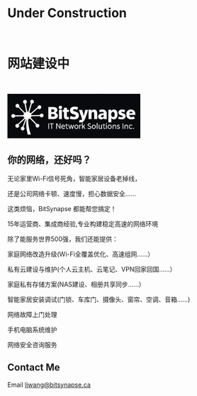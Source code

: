<!DOCTYPE html>
<html xmlns="http://www.w3.org/1999/xhtml" lang="" xml:lang="">
<head>
  <link rel="icon" type="image/png" href="/favicon-96x96.png" sizes="96x96" />
<link rel="icon" type="image/svg+xml" href="/favicon.svg" />
<link rel="shortcut icon" href="/favicon.ico" />
<link rel="apple-touch-icon" sizes="180x180" href="/apple-touch-icon.png" />
<link rel="manifest" href="/site.webmanifest" />
  <meta charset="utf-8" />
  <meta name="generator" content="pandoc" />
  <meta name="viewport" content="width=device-width, initial-scale=1.0, user-scalable=yes" />
  <title>BitSynapse</title>
  <style>
    html {
      color: #1a1a1a;
      background-color: #fdfdfd;
    }
    body {
      margin: 0 auto;
      max-width: 36em;
      padding-left: 50px;
      padding-right: 50px;
      padding-top: 50px;
      padding-bottom: 50px;
      hyphens: auto;
      overflow-wrap: break-word;
      text-rendering: optimizeLegibility;
      font-kerning: normal;
    }
    @media (max-width: 600px) {
      body {
        font-size: 0.9em;
        padding: 12px;
      }
      h1 {
        font-size: 1.8em;
      }
    }
    @media print {
      html {
        background-color: white;
      }
      body {
        background-color: transparent;
        color: black;
        font-size: 12pt;
      }
      p, h2, h3 {
        orphans: 3;
        widows: 3;
      }
      h2, h3, h4 {
        page-break-after: avoid;
      }
    }
    p {
      margin: 1em 0;
    }
    a {
      color: #1a1a1a;
    }
    a:visited {
      color: #1a1a1a;
    }
    img {
      max-width: 100%;
    }
    h1, h2, h3, h4, h5, h6 {
      margin-top: 1.4em;
    }
    h5, h6 {
      font-size: 1em;
      font-style: italic;
    }
    h6 {
      font-weight: normal;
    }
    ol, ul {
      padding-left: 1.7em;
      margin-top: 1em;
    }
    li > ol, li > ul {
      margin-top: 0;
    }
    blockquote {
      margin: 1em 0 1em 1.7em;
      padding-left: 1em;
      border-left: 2px solid #e6e6e6;
      color: #606060;
    }
    code {
      font-family: Menlo, Monaco, Consolas, 'Lucida Console', monospace;
      font-size: 85%;
      margin: 0;
      hyphens: manual;
    }
    pre {
      margin: 1em 0;
      overflow: auto;
    }
    pre code {
      padding: 0;
      overflow: visible;
      overflow-wrap: normal;
    }
    .sourceCode {
     background-color: transparent;
     overflow: visible;
    }
    hr {
      background-color: #1a1a1a;
      border: none;
      height: 1px;
      margin: 1em 0;
    }
    table {
      margin: 1em 0;
      border-collapse: collapse;
      width: 100%;
      overflow-x: auto;
      display: block;
      font-variant-numeric: lining-nums tabular-nums;
    }
    table caption {
      margin-bottom: 0.75em;
    }
    tbody {
      margin-top: 0.5em;
      border-top: 1px solid #1a1a1a;
      border-bottom: 1px solid #1a1a1a;
    }
    th {
      border-top: 1px solid #1a1a1a;
      padding: 0.25em 0.5em 0.25em 0.5em;
    }
    td {
      padding: 0.125em 0.5em 0.25em 0.5em;
    }
    header {
      margin-bottom: 4em;
      text-align: center;
    }
    #TOC li {
      list-style: none;
    }
    #TOC ul {
      padding-left: 1.3em;
    }
    #TOC > ul {
      padding-left: 0;
    }
    #TOC a:not(:hover) {
      text-decoration: none;
    }
    code{white-space: pre-wrap;}
    span.smallcaps{font-variant: small-caps;}
    div.columns{display: flex; gap: min(4vw, 1.5em);}
    div.column{flex: auto; overflow-x: auto;}
    div.hanging-indent{margin-left: 1.5em; text-indent: -1.5em;}
    ul.task-list{list-style: none;}
    ul.task-list li input[type="checkbox"] {
      width: 0.8em;
      margin: 0 0.8em 0.2em -1.6em;
      vertical-align: middle;
    }
    .display.math{display: block; text-align: center; margin: 0.5rem auto;}
  </style>
  <!--[if lt IE 9]>
    <script src="//cdnjs.cloudflare.com/ajax/libs/html5shiv/3.7.3/html5shiv-printshiv.min.js"bitsynapse.ca></script>
  <![endif]-->
</head>
<body>
<h1 id="bitsynapse">Under Construction</h1>      
<h1 id="bitsynapse">网站建设中</h1>   
<p><img src="icon0717.png" alt="avatar" width="300" height="100"></p>
<h2 id="about-me">你的网络，还好吗？
</h2>
<p>无论家里Wi-Fi信号死角，智能家居设备老掉线，
</p>
<p>还是公司网络卡顿、速度慢，担心数据安全……
</p>
<p>这类烦恼，BitSynapse 都能帮您搞定！
</p>
<p>15年运营商、集成商经验,专业构建稳定高速的网络环境
</p>
<p>除了能服务世界500强，我们还能提供：
</p>
  <p>家庭网络改造升级(Wi-Fi全覆盖优化、高速组网……）
</p>
  <p>私有云建设与维护(个人云主机、云笔记、VPN回家回国……）
</p>
  <p>家庭私有存储方案(NAS建设、相册共享同步……）
</p>
  <p>智能家居安装调试(门锁、车库门、摄像头、窗帘、空调、音箱……)
</p>
    <p>网络故障上门处理</p>
  <p>手机电脑系统维护
</p>
  <p>网络安全咨询服务
</p>


<!--<h2 id="creative-archive">Creative Archive</h2>
<p>Twitter <a href="https://twitter.com/oran_ge"><span class="citation"     
data-cites="oran_ge">@oran_ge</span></a></p>
<p>即刻 <a
href="https://web.okjike.com/u/FCEA29D3-5BB5-4174-B7A9-1DEE77CEDC46">bitsynapse</a></p>
<p>Notion <a
href="https://orangeai.notion.site/by-orange-ai-8db8382267f747f08ed799a8d99c73b6">bitsynapse</a></p>
<p>Newsletter <a
href="https://quail.ink/orange">quail.ink/orange</a></p>-->
<h2 id="contact-me">Contact Me</h2>
<p>Email <a href="mailto:liwang@bitsynapse.ca">liwang@bitsynapse.ca</a></p>
</body>
</html>
